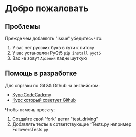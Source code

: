 Добро пожаловать
================
## Проблемы
  Прежде чем добавлять "issue" убедитесь что:
  1. У вас нет русских букв в пути к питону
  2. У вас установлен PyQt5 ``pip install pyqt5``
  3. Вас не зовут ``Арсений`` ладно шуткую
  
## Помощь в разработке
  Для справки по Git && Github на английском:
  + [Курс CodeCademy](https://www.codecademy.com/learn/learn-git)
  + [Курс который советует Github](https://egghead.io/courses/how-to-contribute-to-an-open-source-project-on-github)
  
  Чтобы помочь проекту:
  1. Создайте свой "fork" ветки "test_driving"
  2. Добавлять тесты в сответствующие *Tests.py  например FollowersTests.py
  
